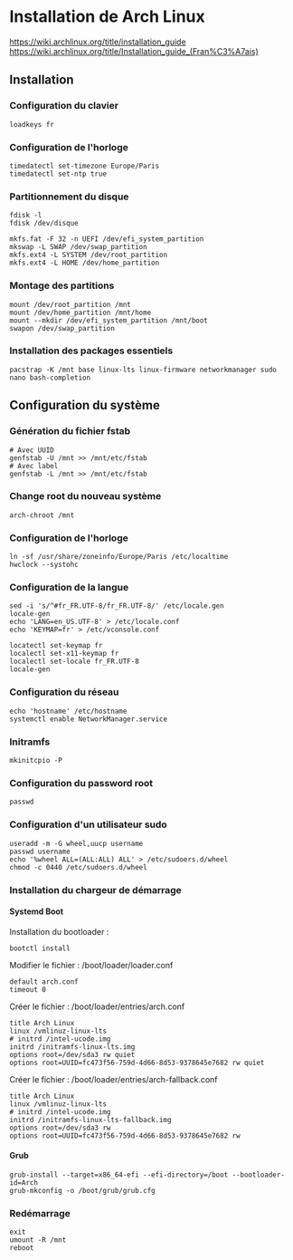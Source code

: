 # Installation de Arch Linux

https://wiki.archlinux.org/title/installation_guide
https://wiki.archlinux.org/title/Installation_guide_(Fran%C3%A7ais)

## Installation

### Configuration du clavier

```
loadkeys fr
```

### Configuration de l'horloge

```
timedatectl set-timezone Europe/Paris
timedatectl set-ntp true
```

### Partitionnement du disque

```
fdisk -l
fdisk /dev/disque

mkfs.fat -F 32 -n UEFI /dev/efi_system_partition
mkswap -L SWAP /dev/swap_partition
mkfs.ext4 -L SYSTEM /dev/root_partition
mkfs.ext4 -L HOME /dev/home_partition
```

### Montage des partitions

```
mount /dev/root_partition /mnt
mount /dev/home_partition /mnt/home
mount --mkdir /dev/efi_system_partition /mnt/boot
swapon /dev/swap_partition
```

### Installation des packages essentiels

```
pacstrap -K /mnt base linux-lts linux-firmware networkmanager sudo nano bash-completion
```

## Configuration du système

### Génération du fichier fstab

```
# Avec UUID
genfstab -U /mnt >> /mnt/etc/fstab
# Avec label
genfstab -L /mnt >> /mnt/etc/fstab
```

### Change root du nouveau système

```
arch-chroot /mnt
```

### Configuration de l'horloge

```
ln -sf /usr/share/zoneinfo/Europe/Paris /etc/localtime
hwclock --systohc
```

### Configuration de la langue
```
sed -i 's/^#fr_FR.UTF-8/fr_FR.UTF-8/' /etc/locale.gen
locale-gen
echo 'LANG=en_US.UTF-8' > /etc/locale.conf
echo 'KEYMAP=fr' > /etc/vconsole.conf
```

```
locatectl set-keymap fr
localectl set-x11-keymap fr
localectl set-locale fr_FR.UTF-8 
locale-gen
```


### Configuration du réseau

```
echo 'hostname' /etc/hostname
systemctl enable NetworkManager.service
```

### Initramfs

```
mkinitcpio -P
```

### Configuration du password root

```
passwd
```

### Configuration d'un utilisateur sudo

```
useradd -m -G wheel,uucp username
passwd username
echo '%wheel ALL=(ALL:ALL) ALL' > /etc/sudoers.d/wheel
chmod -c 0440 /etc/sudoers.d/wheel
```

### Installation du chargeur de démarrage

#### Systemd Boot

Installation du bootloader :
```
bootctl install
```

Modifier le fichier : /boot/loader/loader.conf
```
default arch.conf
timeout 0
```

Créer le fichier : /boot/loader/entries/arch.conf
```
title Arch Linux
linux /vmlinuz-linux-lts
# initrd /intel-ucode.img
initrd /initramfs-linux-lts.img
options root=/dev/sda3 rw quiet
options root=UUID=fc473f56-759d-4d66-8d53-9378645e7682 rw quiet
```

Créer le fichier : /boot/loader/entries/arch-fallback.conf
```
title Arch Linux
linux /vmlinuz-linux-lts
# initrd /intel-ucode.img
initrd /initramfs-linux-lts-fallback.img
options root=/dev/sda3 rw
options root=UUID=fc473f56-759d-4d66-8d53-9378645e7682 rw
```

#### Grub

```
grub-install --target=x86_64-efi --efi-directory=/boot --bootloader-id=Arch
grub-mkconfig -o /boot/grub/grub.cfg
```



### Redémarrage

```
exit
umount -R /mnt
reboot
```